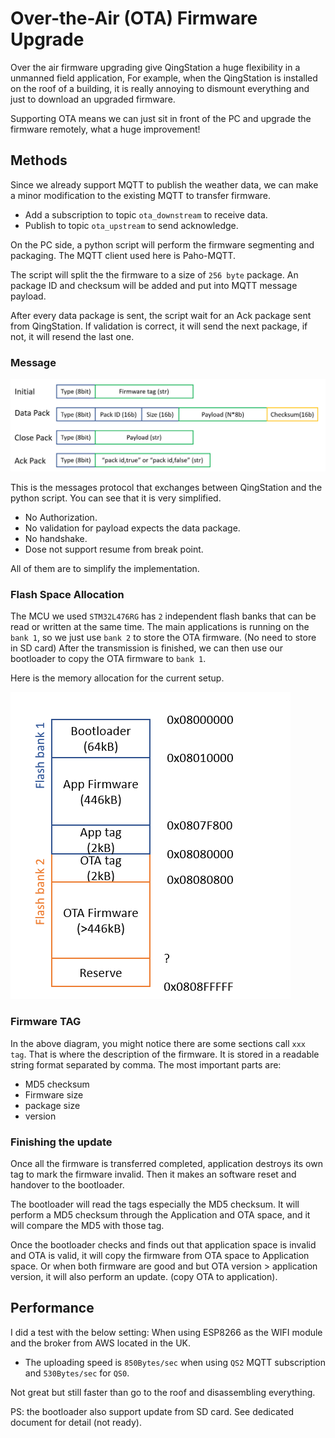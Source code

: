# Over-the-Air (OTA) Firmware Upgrade

Over the air firmware upgrading give QingStation a huge flexibility in a unmanned field application, 
For example, when the QingStation is installed on the roof of a building, 
it is really annoying to dismount everything and just to download an upgraded firmware.

Supporting OTA means we can just sit in front of the PC and upgrade the firmware remotely, what a huge improvement! 

## Methods

Since we already support MQTT to publish the weather data, we can make a minor modification to the existing MQTT to transfer firmware.

- Add a subscription to topic `ota_downstream` to receive data.
- Publish to topic `ota_upstream` to send acknowledge.

On the PC side, a python script will perform the firmware segmenting and packaging. 
The MQTT client used here is Paho-MQTT. 

The script will split the the firmware to a size of `256 byte` package. 
An package ID and checksum will be added and put into MQTT message payload.

After every data package is sent, the script wait for an Ack package sent from QingStation. 
If validation is correct, it will send the next package, if not, it will resend the last one. 

### Message
![](figures/ota_messages.png)

This is the messages protocol that exchanges between QingStation and the python script. 
You can see that it is very simplified. 
- No Authorization. 
- No validation for payload expects the data package.
- No handshake.
- Dose not support resume from break point.

All of them are to simplify the implementation. 


### Flash Space Allocation

The MCU we used `STM32L476RG` has `2` independent flash banks that can be read or written at the same time.
The main applications is running on the `bank 1`, so we just use `bank 2` to store the OTA firmware. (No need to store in SD card)
After the transmission is finished, we can then use our bootloader to copy the OTA firmware to `bank 1`.

Here is the memory allocation for the current setup. 

![](figures/ota_flash_allocation.png)

### Firmware TAG

In the above diagram, you might notice there are some sections call `xxx tag`.
That is where the description of the firmware. It is stored in a readable string format separated by comma. 
The most important parts are:
- MD5 checksum
- Firmware size
- package size
- version

### Finishing the update

Once all the firmware is transferred completed, application destroys its own tag to mark the firmware invalid. 
Then it makes an software reset and handover to the bootloader.

The bootloader will read the tags especially the MD5 checksum.
It will perform a MD5 checksum through the Application and OTA space, and it will compare the MD5 with those tag. 

Once the bootloader checks and finds out that application space is invalid and OTA is valid, it will copy the firmware from OTA space to Application space. 
Or when both firmware are good and but OTA version > application version, it will also perform an update. (copy OTA to application).

## Performance

I did a test with the below setting:
When using ESP8266 as the WIFI module and the broker from AWS located in the UK. 
- The uploading speed is `850Bytes/sec` when using `QS2` MQTT subscription and `530Bytes/sec` for `QS0`.

Not great but still faster than go to the roof and disassembling everything.

PS: the bootloader also support update from SD card. See dedicated document for detail (not ready).





